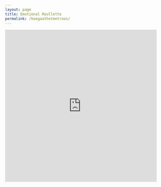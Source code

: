 ```yaml
---
layout: page
title: Emotional Roullette
permalink: /hoegaathetmetroos/
---
```

<iframe src="https://wheeldecide.com/e.php?c1=Intens+Verliefd&c2=Boos&c3=Doodsbang&c4=Verdrietig&c5=Dolblij&c6=Dankbaar&c7=Eenzaam&c8=Geamuseerd&c9=Geirriteerd&c10=Gekwetst&c11=Gelukkig&c12=Geschrokken&c13=Kwaad&c14=Machteloos&c15=Melancholisch&c16=Moedeloos&c17=Nieuwsgierig&c18=Nerveus&c19=Opgelucht&c20=Ontspannen&c21=Opgetogen&c22=Overstuur&c23=Paniek&c24=Slaperig&c25=Somber&c26=Teder&c27=Triest&c28=Tevreden&c29=Uitgeput&c30=Verbaasd&c31=Verdrietig&c32=Haat&c33=Verrukt&c34=Verward&c35=Voldaan&c36=Vredig&c37=Vreugdevol&c38=Wanhopig&c39=Zelfvoldaan&c40=Zachtmoedig&c41=Zenuwachtig&time=5" width="500" height="500" scrolling="no" frameborder="0"></iframe>
